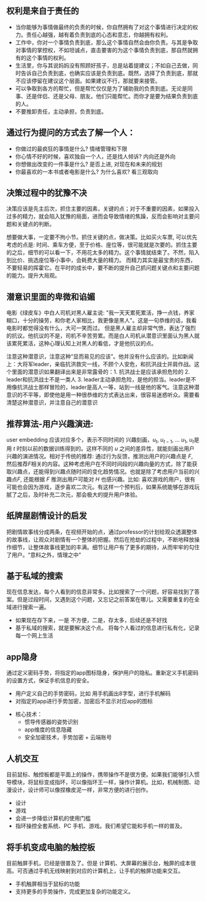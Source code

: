 
<!-- https://github.com/h2pl/zhihu 用于后端技术学习 -->

## 权利是来自于责任的
- 当你能够为事情做最终的负责的时候，你自然拥有了对这个事情进行决定的权力。责任心越强，越有着负责到底的心态和意志，你越拥有权利。
- 工作中，你对一个事情负责到底，那么这个事情自然会由你负责。与其是争取对事情的掌控权，不如坦诚点，直击要害的为这个事情负责到底，那自然就拥有的这个事情的权利。
- 生活里，你与其说妈妈没有照顾好孩子，总是站着提建议；不如自己去做，同时告诉自己负责到底，也确实应该是负责到底。既然，选择了负责到底，那就不应该停留在建议这个层面。如果建议不行，那就要来接管。
- 可以争取到各方的帮忙，但是帮忙仅仅是为了辅助我的负责到底。无论是同事、还是伴侣、还是父母、朋友。他们只能帮忙。而你才是要为结果负责到底的人。
- 不要推卸责任，主动承担，负责到底。

## 通过行为提问的方式去了解一个人：
- 你做过的最疯狂的事情是什么? 情绪管理和下限
- 你心情不好的时候，喜欢独自一个人，还是找人倾诉? 内向还是外向
- 你想做出改变的一件事是什么? 是否上进, 对现在和未来的规划
- 你最喜欢的一本书或者电影是什么? 为什么喜欢? 看三观取向

## 决策过程中的犹豫不决
决策应该是先主后次，抓住主要的因素，关键的点；对于不重要的因素，如果投入过多的精力，就会陷入犹豫的局面，进而会导致情绪的焦躁，反而会影响对主要问题和关键点的判断。

想要做大事，一定要不拘小节。抓住关键的点，做决策。比如买火车票, 可以优先考虑的点是: 时间、乘车方便，至于价格、座位等，很可能就是次要的。抓住主要的之后，细节的可以看一下，不用花太多的精力。这个事情就结束了。不然，陷入到比价、挑选座位等小事中，会耗费大量的精力。 而精力其实是最宝贵的东西，不要轻易的挥霍它。在平时的成长中，要不断的提升自己抓问题关键点和主要问题的能力。提升大局观。


## 潜意识里面的卑微和谄媚
电影《绿皮车》中白人司机对黑人雇主说: "我一天天累死累活，挣一点钱，养家糊口，十分的操劳，和你老人家相比，我更像是黑人"。这是一句恭维的话，我看电影时都觉得没有什么，大可一笑而过。
但是黑人雇主却非常气愤，表达了强烈的抗议。他抗议的不是，司机不辛苦劳累。而是白人司机从潜意识里面认为黑人就该累死累活，这种心理认知上对黑人的看低，才是他抗议的点。

注意这种潜意识，注意这种“显而易见的应该”。他并没有什么应该的。比如新闻上：大将军leader，亲临抗洪救灾一线，不顾个人安危，和抗洪战士并肩作战。这个里面的潜意识如果翻译出来是非常露骨的：1. 抗洪战士是应该承担危险的 2. leader和抗洪战士不是一类人 3. leader主动承担危险，是他的担当。leader是不用像抗洪战士那样冒险的，leader是高人一等，站到一线是他的客气。注意这种潜意识的不平等，即使他是用一种很恭维的方式表达出来，很容易迷惑听众。需要看清楚这种潜意识，并注意自己的潜意识



## 推荐算法-用户兴趣演进:
user embedding 应该对应多个，表示不同时间的 兴趣刻画，$u_{t}$, $u_{t-1}$, ... $u_{1}$, $u_t$是用 $t$ 时刻以前的数据训练得到的。这样不同的 $u$ 之间的差异性，就能刻画出用户兴趣的演进情况。相对于传统的推荐: 通过行为反馈，推测出用户的兴趣点是 $F$, 然后推荐$F$相关的内容。这种考虑用户在不同时间段的兴趣向量的方式，除了能获取兴趣点，还能得到兴趣点随时间的变化趋势情况。也就是除了考虑用户当前的兴趣点$F$, 还能根据 $F$ 推测出用户可能对 $H$ 也感兴趣。比如: 喜欢游戏的用户，很有可能也会因为游戏，逐步喜欢二次元。有这样一个预判后，如果系统能够在游戏玩腻了之后，及时补充二次元，那会极大的提升用户体验。

## 纸牌屋剧情设计的启发
把剧情故事线分成两条，在视频开始的点，通过professor的计划给观众透漏整体的故事线，让观众对剧情有一个整体的把握。然后在抢劫的过程中，不断地释放操作细节，让整体故事线更加的丰满。细节让用户有了更多的期待，从而牢牢的勾住了用户。“意料之外，情理之中”

## 基于私域的搜索
现在信息发达，每个人看到的信息非常多。比如搜索了一个问题，好容易找到了答案。但是过段时间，又遇到这个问题，又忘记之前答案在哪儿。又需要重复的在全域进行搜索一遍。
- 如果现在存下来，一是 不方便，二是，存太多，后续还是不好找
- 基于私域的搜索，就是要解决这个点。 将每个人看过的信息进行私有化，记录每一个网上生活

## app隐身
通过定义密码手势，将指定的app图标隐身，保护用户的隐私。重新定义手机密码的设置方式，保证手机信息的安全。
- 用户定义自己的手势密码，比如 用手机画出8字型，进行手机解码
- 对指定的app进行手势加密，加密后不显示对应app的图标
+ 核心技术：
    + 惯导传感器的姿势识别
    + app维度的信息隐藏
    + 安全加密技术，手势加密 + 云端账号

## 人机交互
目前鼠标、触控板都是平面上的操作，携带操作不是很方便。如果我们能够引入惯导模块，将鼠标变成指环，可以像指环王一样，操作计算机。比如，机械制图、动漫设计，设计师可以像捏橡皮泥一样，非常方便的进行创作。
- 设计
- 游戏
- 会进一步降低计算机的使用门槛
- 指环操控全套系统、PC 手机、游戏。我们希望它能和手机一样的普及。

## 将手机变成电脑的触控板
目前触屏手机，已经是很普及了。但是 计算机、大屏幕的展示台，触屏的成本很高。可否通过手机无线映射到对应的计算机上，让手机的触屏功能来交互。
- 手机触屏相当于鼠标的功能
- 支持更多的手势操作，完成更加复杂的功能定义。





